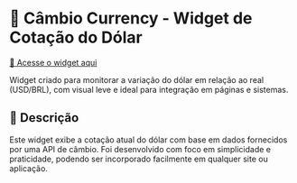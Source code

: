 # 💱 Câmbio Currency - Widget de Cotação do Dólar

[🔗 Acesse o widget aqui](https://m4ik-crtl.github.io/C-mbio-Currency/)

Widget criado para monitorar a variação do dólar em relação ao real (USD/BRL), com visual leve e ideal para integração em páginas e sistemas.

## 📌 Descrição

Este widget exibe a cotação atual do dólar com base em dados fornecidos por uma API de câmbio. Foi desenvolvido com foco em simplicidade e praticidade, podendo ser incorporado facilmente em qualquer site ou aplicação.
